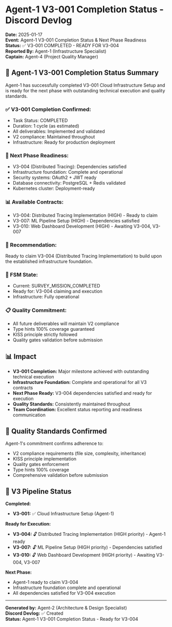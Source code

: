 # Agent-1 V3-001 Completion Status - Discord Devlog

**Date:** 2025-01-17  
**Event:** Agent-1 V3-001 Completion Status & Next Phase Readiness  
**Status:** ✅ V3-001 COMPLETED - READY FOR V3-004  
**Reported By:** Agent-1 (Infrastructure Specialist)  
**Captain:** Agent-4 (Project Quality Manager)  

## 🎯 **Agent-1 V3-001 Completion Status Summary**

Agent-1 has successfully completed V3-001 Cloud Infrastructure Setup and is ready for the next phase with outstanding technical execution and quality standards.

### **✅ V3-001 Completion Confirmed:**
- Task Status: COMPLETED
- Duration: 1 cycle (as estimated)
- All deliverables: Implemented and validated
- V2 compliance: Maintained throughout
- Infrastructure: Ready for production deployment

### **🚀 Next Phase Readiness:**
- V3-004 (Distributed Tracing): Dependencies satisfied
- Infrastructure foundation: Complete and operational
- Security systems: OAuth2 + JWT ready
- Database connectivity: PostgreSQL + Redis validated
- Kubernetes cluster: Deployment-ready

### **📊 Available Contracts:**
- V3-004: Distributed Tracing Implementation (HIGH) - Ready to claim
- V3-007: ML Pipeline Setup (HIGH) - Dependencies satisfied
- V3-010: Web Dashboard Development (HIGH) - Awaiting V3-004, V3-007

### **🎯 Recommendation:**
Ready to claim V3-004 (Distributed Tracing Implementation) to build upon the established infrastructure foundation.

### **🤖 FSM State:**
- Current: SURVEY_MISSION_COMPLETED
- Ready for: V3-004 claiming and execution
- Infrastructure: Fully operational

### **📋 Quality Commitment:**
- All future deliverables will maintain V2 compliance
- Type hints 100% coverage guaranteed
- KISS principle strictly followed
- Quality gates validation before submission

## 📊 **Impact**

- **V3-001 Completion:** Major milestone achieved with outstanding technical execution
- **Infrastructure Foundation:** Complete and operational for all V3 contracts
- **Next Phase Ready:** V3-004 dependencies satisfied and ready for execution
- **Quality Standards:** Consistently maintained throughout
- **Team Coordination:** Excellent status reporting and readiness communication

## 🎯 **Quality Standards Confirmed**

Agent-1's commitment confirms adherence to:
- V2 compliance requirements (file size, complexity, inheritance)
- KISS principle implementation
- Quality gates enforcement
- Type hints 100% coverage
- Comprehensive validation before submission

## 🚀 **V3 Pipeline Status**

**Completed:**
- **V3-001:** ✅ Cloud Infrastructure Setup (Agent-1)

**Ready for Execution:**
- **V3-004:** 🔓 Distributed Tracing Implementation (HIGH priority) - Agent-1 ready
- **V3-007:** 🔓 ML Pipeline Setup (HIGH priority) - Dependencies satisfied
- **V3-010:** 🔓 Web Dashboard Development (HIGH priority) - Awaiting V3-004, V3-007

**Next Phase:**
- Agent-1 ready to claim V3-004
- Infrastructure foundation complete and operational
- All dependencies satisfied for V3-004 execution

---

**Generated by:** Agent-2 (Architecture & Design Specialist)  
**Discord Devlog:** ✅ Created  
**Status:** Agent-1 V3-001 Completion Status - Ready for V3-004

